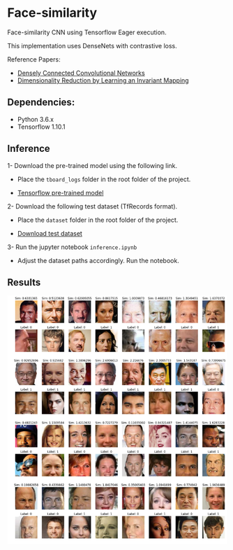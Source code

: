 # Face-similarity
Face-similarity CNN using Tensorflow Eager execution.

This implementation uses DenseNets with contrastive loss.

Reference Papers: 
- [Densely Connected Convolutional Networks](https://arxiv.org/abs/1608.06993)
- [Dimensionality Reduction by Learning an Invariant Mapping](https://ieeexplore.ieee.org/document/1640964)

## Dependencies:
- Python 3.6.x
- Tensorflow 1.10.1

## Inference

1- Download the pre-trained model using the following link.
  * Place the `tboard_logs` folder in the root folder of the project.
  
- [Tensorflow pre-trained model](https://www.dropbox.com/sh/qgz0gw6pqkn64gq/AAAi4eQ97f2yNo8wRQ4FEx-3a?dl=0)

2- Download the following test dataset (TfRecords format).
  * Place the `dataset` folder in the root folder of the project.

- [Download test dataset](https://www.dropbox.com/preview/face_similarity/test_dataset/test_v2.tfrecords?role=personal)

3- Run the jupyter notebook `inference.ipynb`
  * Adjust the dataset paths accordingly. Run the notebook.
  
## Results

![Results](./images/demo.png)